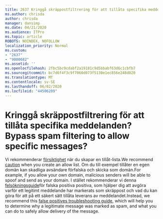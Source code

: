 ```yaml
---
title: 2637 Kringgå skräppostfiltrering för att tillåta specifika meddelanden?
ms.author: chrisda
author: chrisda
manager: dansimp
ms.date: 04/21/2020
ms.audience: ITPro
ms.topic: article
ROBOTS: NOINDEX, NOFOLLOW
localization_priority: Normal
ms.custom:
- "2637"
- "9000682"
ms.assetid: ''
ms.openlocfilehash: 2fbc5bc9cdabf2a19181c9d5bbabf63d6c1cbfb7
ms.sourcegitcommit: bc7d6f4f3c9f7060d073f5130e1ec856e248d020
ms.translationtype: MT
ms.contentlocale: sv-SE
ms.lasthandoff: 06/02/2020
ms.locfileid: "44506209"
---
```

# <a name="bypass-spam-filtering-to-allow-specific-messages"></a><span data-ttu-id="7d37d-102">Kringgå skräppostfiltrering för att tillåta specifika meddelanden?</span><span class="sxs-lookup"><span data-stu-id="7d37d-102">Bypass spam filtering to allow specific messages?</span></span>

<span data-ttu-id="7d37d-103">Vi rekommenderar [försiktighet](https://docs.microsoft.com/exchange/troubleshoot/antispam/cautions-against-bypassing-spam-filters) när du skapar en tillåt-lista.</span><span class="sxs-lookup"><span data-stu-id="7d37d-103">We recommend [caution](https://docs.microsoft.com/exchange/troubleshoot/antispam/cautions-against-bypassing-spam-filters) when you create an allow list.</span></span> <span data-ttu-id="7d37d-104">Om du till exempel tillåter en egen domän kan skadliga avsändare förfalska och skicka som domän.</span><span class="sxs-lookup"><span data-stu-id="7d37d-104">For example, if you allow your own domain, malicious senders will be able to spoof and send as your domain.</span></span>  <span data-ttu-id="7d37d-105">I stället rekommenderar vi denna [felsökningsguide](https://docs.microsoft.com/microsoft-365/security/office-365-security/anti-spam-protection)för falska positiva positiva, som hjälper dig att avgöra varför ett legitimt meddelande har markerats som skräppost och vad du kan göra för att på ett säkert sätt tillåta leverans av meddelandet.</span><span class="sxs-lookup"><span data-stu-id="7d37d-105">Instead, we recommend this [false positives troubleshooting guide](https://docs.microsoft.com/microsoft-365/security/office-365-security/anti-spam-protection), which will help you to determine why a legitimate message was marked as spam, and what you can do to safely allow delivery of the message.</span></span>

